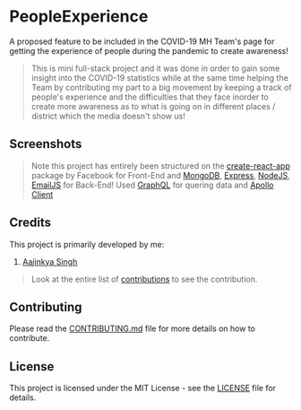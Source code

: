 # PeopleExperience
A proposed feature to be included in the COVID-19 MH Team's page for getting the experience of people during the pandemic to create awareness!

>This is mini full-stack project and it was done in order to gain some insight into the COVID-19 statistics while at the same time helping the Team by contributing my part to a big movement by keeping a track of people's experience and the difficulties that they face inorder to create more awareness as to what is going on in different places / district which the media doesn't show us!

## Screenshots
<p align="center>
  <img src="https://github.com/aajinkya1203/PeopleExperience/blob/master/server/Capture.PNG" alt="Working Demo">
</p>
                                                                                                               
                                                                                                               
>Note this project has entirely been structured on the [create-react-app](https://github.com/facebook/create-react-app) package by Facebook for Front-End and [MongoDB](https://www.mongodb.com/cloud/atlas), [Express](https://expressjs.com/), [NodeJS](https://nodejs.org/en/), [EmailJS](https://www.emailjs.com/) for Back-End! Used [GraphQL](https://graphql.org/) for quering data and [Apollo Client](https://www.apollographql.com/docs/react/)


## Credits
This project is primarily developed by me:

1. [Aajinkya Singh](https://github.com/aajinkya1203)

>Look at the entire list of [contributions](https://github.com/aajinkya1203/PeopleExperience/graphs/contributors) to see the contribution.

## Contributing
Please read the [CONTRIBUTING.md](https://github.com/aajinkya1203/PeopleExperience/blob/master/CONTRIBUTING.md) file for more details on how to contribute.

## License
This project is licensed under the MIT License - see the [LICENSE](https://github.com/aajinkya1203/PeopleExperience/blob/master/LICENSE) file for details.
